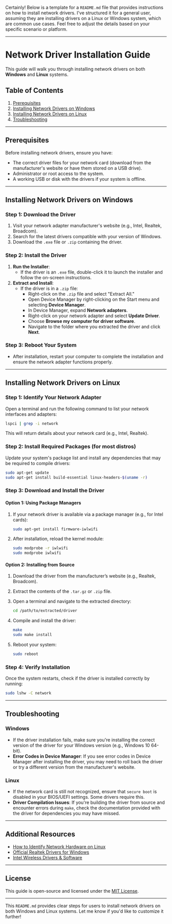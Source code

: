 Certainly! Below is a template for a `README.md` file that provides instructions on how to install network drivers. I've structured it for a general user, assuming they are installing drivers on a Linux or Windows system, which are common use cases. Feel free to adjust the details based on your specific scenario or platform.

---

# Network Driver Installation Guide

This guide will walk you through installing network drivers on both **Windows** and **Linux** systems.

## Table of Contents
1. [Prerequisites](#prerequisites)
2. [Installing Network Drivers on Windows](#installing-network-drivers-on-windows)
3. [Installing Network Drivers on Linux](#installing-network-drivers-on-linux)
4. [Troubleshooting](#troubleshooting)

---

## Prerequisites

Before installing network drivers, ensure you have:
- The correct driver files for your network card (download from the manufacturer's website or have them stored on a USB drive).
- Administrator or root access to the system.
- A working USB or disk with the drivers if your system is offline.

---

## Installing Network Drivers on Windows

### Step 1: Download the Driver
1. Visit your network adapter manufacturer's website (e.g., Intel, Realtek, Broadcom).
2. Search for the latest drivers compatible with your version of Windows.
3. Download the `.exe` file or `.zip` containing the driver.

### Step 2: Install the Driver
1. **Run the Installer**:
   - If the driver is an `.exe` file, double-click it to launch the installer and follow the on-screen instructions.
2. **Extract and Install**:
   - If the driver is in a `.zip` file:
     - Right-click on the `.zip` file and select "Extract All."
     - Open Device Manager by right-clicking on the Start menu and selecting **Device Manager**.
     - In Device Manager, expand **Network adapters**.
     - Right-click on your network adapter and select **Update Driver**.
     - Choose **Browse my computer for driver software**.
     - Navigate to the folder where you extracted the driver and click **Next**.

### Step 3: Reboot Your System
- After installation, restart your computer to complete the installation and ensure the network adapter functions properly.

---

## Installing Network Drivers on Linux

### Step 1: Identify Your Network Adapter
Open a terminal and run the following command to list your network interfaces and adapters:

```bash
lspci | grep -i network
```

This will return details about your network card (e.g., Intel, Realtek).

### Step 2: Install Required Packages (for most distros)
Update your system's package list and install any dependencies that may be required to compile drivers:

```bash
sudo apt-get update
sudo apt-get install build-essential linux-headers-$(uname -r)
```

### Step 3: Download and Install the Driver
#### Option 1: Using Package Managers
1. If your network driver is available via a package manager (e.g., for Intel cards):

   ```bash
   sudo apt-get install firmware-iwlwifi
   ```

2. After installation, reload the kernel module:

   ```bash
   sudo modprobe -r iwlwifi
   sudo modprobe iwlwifi
   ```

#### Option 2: Installing from Source
1. Download the driver from the manufacturer’s website (e.g., Realtek, Broadcom).
2. Extract the contents of the `.tar.gz` or `.zip` file.
3. Open a terminal and navigate to the extracted directory:

   ```bash
   cd /path/to/extracted/driver
   ```

4. Compile and install the driver:

   ```bash
   make
   sudo make install
   ```

5. Reboot your system:

   ```bash
   sudo reboot
   ```

### Step 4: Verify Installation
Once the system restarts, check if the driver is installed correctly by running:

```bash
sudo lshw -C network
```

---

## Troubleshooting

### Windows
- If the driver installation fails, make sure you're installing the correct version of the driver for your Windows version (e.g., Windows 10 64-bit).
- **Error Codes in Device Manager**: If you see error codes in Device Manager after installing the driver, you may need to roll back the driver or try a different version from the manufacturer's website.

### Linux
- If the network card is still not recognized, ensure that `secure boot` is disabled in your BIOS/UEFI settings. Some drivers require this.
- **Driver Compilation Issues**: If you're building the driver from source and encounter errors during `make`, check the documentation provided with the driver for dependencies you may have missed.

---

## Additional Resources
- [How to Identify Network Hardware on Linux](https://linuxhint.com/check_network_adapter_linux/)
- [Official Realtek Drivers for Windows](https://www.realtek.com/en/component/zoo/category/network-interface-controllers-10-100-1000m-gigabit-ethernet-pci-express-software)
- [Intel Wireless Drivers & Software](https://www.intel.com/content/www/us/en/support/products/189347/network-and-i-o/wireless-networking.html)

---

## License

This guide is open-source and licensed under the [MIT License](LICENSE).

---

This `README.md` provides clear steps for users to install network drivers on both Windows and Linux systems. Let me know if you'd like to customize it further!
